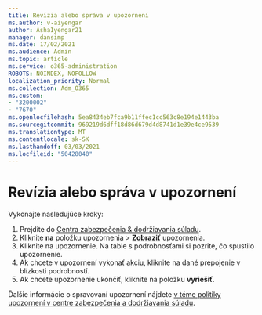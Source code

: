 ```yaml
---
title: Revízia alebo správa v upozornení
ms.author: v-aiyengar
author: AshaIyengar21
manager: dansimp
ms.date: 17/02/2021
ms.audience: Admin
ms.topic: article
ms.service: o365-administration
ROBOTS: NOINDEX, NOFOLLOW
localization_priority: Normal
ms.collection: Adm_O365
ms.custom:
- "3200002"
- "7670"
ms.openlocfilehash: 5ea8434eb7fca9b11ffec1cc563c8e194e1443ba
ms.sourcegitcommit: 969219d6dff18d86d679d4d8741d1e39e4ce9539
ms.translationtype: MT
ms.contentlocale: sk-SK
ms.lasthandoff: 03/03/2021
ms.locfileid: "50428040"
---
```

# <a name="review-or-act-on-an-alert"></a>Revízia alebo správa v upozornení

Vykonajte nasledujúce kroky:

1. Prejdite do [Centra zabezpečenia & dodržiavania súladu](https://go.microsoft.com/fwlink/p/?linkid=2077143).
1. Kliknite **na** položku upozornenia  >  **[Zobraziť](https://go.microsoft.com/fwlink/?linkid=2103301)** upozornenia.
1. Kliknite na upozornenie. Na table s podrobnosťami si pozrite, čo spustilo upozornenie.
1. Ak chcete v upozornení vykonať akciu, kliknite na dané prepojenie v blízkosti podrobností.
1. Ak chcete upozornenie ukončiť, kliknite na položku **vyriešiť**.

Ďalšie informácie o spravovaní upozornení nájdete [v téme politiky upozornení v centre zabezpečenia a dodržiavania súladu](https://go.microsoft.com/fwlink/?linkid=2103211).

